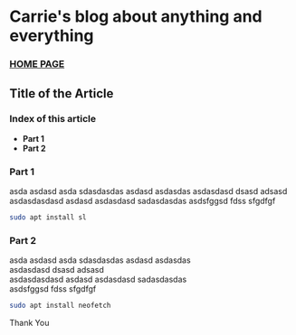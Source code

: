 # Carrie's blog about anything and everything

### [HOME PAGE](./README.md)

## Title of the Article

### Index of this article  
- **Part 1**
- **Part 2**

### Part 1
asda asdasd asda sdasdasdas asdasd asdasdas
asdasdasd dsasd adsasd
asdasdasdasd asdasd asdasdasd sadasdasdas
asdsfggsd fdss sfgdfgf  

``` bash
sudo apt install sl
```

### Part 2
asda asdasd asda sdasdasdas asdasd asdasdas  
asdasdasd dsasd adsasd  
asdasdasdasd asdasd asdasdasd sadasdasdas  
asdsfggsd fdss sfgdfgf  

``` bash
sudo apt install neofetch
```

Thank You
